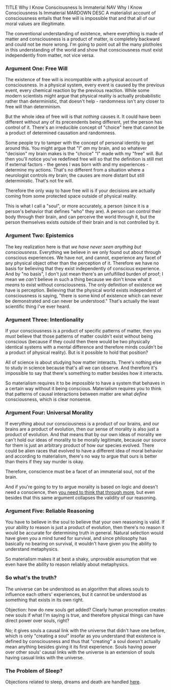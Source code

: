 TITLE Why I Know Consciousness Is Immaterial
NAV Why I Know Consciousness Is Immaterial
MARDOWN
DESC A materialist account of consciousness entails that free will is impossible that and that all of our moral values are illegitimate.

The conventional understanding of existence, where everything is made of matter and consciousness is a product of matter, is completely backward and could not be more wrong. I'm going to point out all the many plotholes in this understanding of the world and show that consciousness must exist independently from matter, not vice versa.

### Argument One: Free Will

The existence of free will is incompatible with a physical account of consciousness. In a physical system, every event is caused by the previous event, every chemical reaction by the previous reaction. While some modern scientists might argue that physical reality is actually probabilistic rather than deterministic, that doesn't help - randomness isn't any closer to free will than determinism.

But the whole idea of free will is that *nothing* causes it. It could have been different without any of its precendents being different, yet the person has control of it. There's an irreducible concept of "choice" here that cannot be a product of determined causation and randomness.

Some people try to tamper with the concept of personal identity to get around this. You might argue that "I" *am* my brain, and so whatever "decision" my brain makes is the "choice" "I" made with my "free" will. But then you'll notice you've redefined free will so that the definition is still met if external factors - the genes I was born with and my experiences - determine my actions. That's no different from a situation where a neurologist controls my brain; the causes are more distant but still deterministic. That's not fre will.

Therefore the only way to have free will is if your decisions are actually coming from some protected space outside of physical reality.

This is what I call a "soul", or more accurately, a person (since it is a person's behavior that defines "who" they are). A person can control their body through their brain, and can perceive the world through it, but the person themselves exists outside of their brain and is not controlled by it.

### Argument Two: Epistemics

The key realization here is that *we have never seen anything but consciousness*. Everything we believe in we only found out about through conscious experiences. We have not, and cannot, experience any facet of any physical object other than the perception of it. Therefore we have no basis for believing that they exist independently of conscious experience. And by "no basis", I don't just mean there's an unfulfilled burden of proof; I mean we *can't* believe in such a thing because we don't know what it *means* to exist without consciousness. The only definition of existence we have is perception. Believing that the physical world exists independent of consciousness is saying, "there is some kind of existence which can never be demonstrated and can never be understood." That's actually the least scientific thing I've ever heard.

### Argument Three: Intentionality

If your consciousness is a product of specific patterns of matter, then you *must* believe that those patterns of matter couldn't exist without being conscious (because if they could then there would be two physically identical systems with a mental difference and therefore minds couldn't be a product of physical reality). But is it possible to hold that position?

All of science is about studying how matter interacts. There's nothing else to study in science because that's all we can observe. And therefore it's impossible to say that there's something to matter besides how it interacts.

So materialism requires it to be *impossible* to have a system that behaves in a certain way without it being conscious. Materialism requires you to think that patterns of causal interactions between matter are what *define* consciousness, which is clear nonsense. 

### Argument Four: Universal Morality

If everything about our consciousness is a product of our brains, and our brains are a product of evolution, then our sense of morality is also just a product of evolution. And that means that by our own ideas of morality we can't hold our ideas of morality to be morally legitimate, because our source for them is just an arbitrary product of how our species evolved. There could be alien races that evolved to have a different idea of moral behavior and according to materialism, there's no way to argue that ours is better than theirs if they say murder is okay.

Therefore, conscience must be a facet of an immaterial soul, not of the brain.

And if you're going to try to argue morality is based on logic and doesn't need a conscience, then [you need to think that through more](conscience), but even besides that this same argument collapses the validity of our reasoning.

### Argument Five: Reliable Reasoning

You have to believe in the soul to believe that your own reasoning is valid. If your ability to reason is just a product of evolution, then there's no reason it would be accurate for determining truth in general. Natural selection would have given you a mind tuned for survival, and since philosophy has basically no bearing on survival, it wouldn't have given you the ability to understand metaphysics.

So materialism makes it at best a shaky, unprovable assumption that we even have the ability to reason reliably about metaphysics.

### So what's the truth?

The universe can be understood as an algorithm that allows souls to influence each others' experiences, but it cannot be understood as something that exists in its own right.

Objection: how do new souls get added? Clearly human procreation creates new souls if what I'm saying is true, and therefore physical things can have direct power over souls, right?

No; it gives souls a causal link with the universe that didn't have one before, which is only "creating a soul" insofar as you understand that existence is defined by consciousness and thus that "creating" a soul doesn't actually mean anything besides giving it its first experience. Souls having power over other souls' causal links with the universe is an extension of souls having casual links with the universe.

### The Problem of Sleep?

Objections related to sleep, dreams and death are handled [here](sleep).
